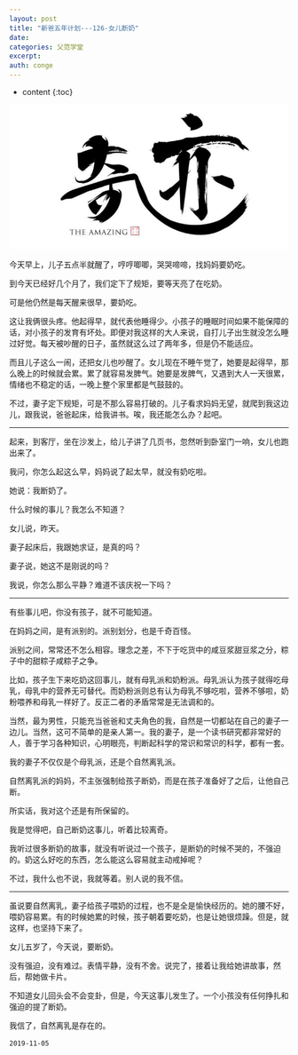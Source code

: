 ```yaml
---
layout: post
title: "新爸五年计划---126-女儿断奶"
date:
categories: 父范学堂
excerpt:
auth: conge
---
```

* content
{:toc}

![](/assets/images/父范学堂/118382-4b5929e7d9860f8f.png)

今天早上，儿子五点半就醒了，哼哼唧唧，哭哭啼啼，找妈妈要奶吃。

到今天已经好几个月了，我们定下了规矩，要等天亮了在吃奶。

可是他仍然是每天醒来很早，要奶吃。

这让我俩很头疼。他起得早，就代表他睡得少。小孩子的睡眠时间如果不能保障的话，对小孩子的发育有坏处。即便对我这样的大人来说，自打儿子出生就没怎么睡过好觉。每天被吵醒的日子，虽然就这么过了两年多，但是仍不能适应。

而且儿子这么一闹，还把女儿也吵醒了。女儿现在不睡午觉了，她要是起得早，那么晚上的时候就会累。累了就容易发脾气。她要是发脾气，又遇到大人一天很累，情绪也不稳定的话，一晚上整个家里都是气鼓鼓的。

不过，妻子定下规矩，可是不那么容易打破的。儿子看求妈妈无望，就爬到我这边儿，跟我说，爸爸起床，给我讲书。唉，我还能怎么办？起吧。

----

起来，到客厅，坐在沙发上，给儿子讲了几页书，忽然听到卧室门一响，女儿也跑出来了。

我问，你怎么起这么早，妈妈说了起太早，就没有奶吃啦。

她说：我断奶了。

什么时候的事儿？我怎么不知道？

女儿说，昨天。

妻子起床后，我跟她求证，是真的吗？

妻子说，她这不是刚说的吗？

我说，你怎么那么平静？难道不该庆祝一下吗？

---

有些事儿吧，你没有孩子，就不可能知道。

在妈妈之间，是有派别的。派别划分，也是千奇百怪。

派别之间，常常还不怎么相容。理念之差，不下于吃货中的咸豆浆甜豆浆之分，粽子中的甜粽子咸粽子之争。

比如，孩子生下来吃奶这回事儿，就有母乳派和奶粉派。母乳派认为孩子就得吃母乳，母乳中的营养无可替代。而奶粉派则总有认为母乳不够吃啦，营养不够啦，奶粉喂养和母乳一样好了。反正二者的矛盾常常是无法调和的。

当然，最为男性，只能充当爸爸和丈夫角色的我，自然是一切都站在自己的妻子一边儿。当然，这可不简单的是亲人第一。我的妻子，是一个读书研究都非常好的人，善于学习各种知识，心明眼亮，判断起科学的常识和常识的科学，都有一套。

我的妻子不仅仅是个母乳派，还是个自然离乳派。

自然离乳派的妈妈，不主张强制给孩子断奶，而是在孩子准备好了之后，让他自己断。

所实话，我对这个还是有所保留的。

我是觉得吧，自己断奶这事儿，听着比较离奇。

我听过很多断奶的故事，就没有听说过一个孩子，是断奶的时候不哭的，不强迫的。奶这么好吃的东西，怎么能这么容易就主动戒掉呢？

不过，我什么也不说，我就等着。别人说的我不信。

-----

虽说要自然离乳，妻子给孩子喂奶的过程，也不是全是愉快经历的。她的腰不好，喂奶容易累。有的时候她累的时候，孩子朝着要吃奶，也是让她很烦躁。但是，就这样，也坚持下来了。

女儿五岁了，今天说，要断奶。

没有强迫，没有难过。表情平静，没有不舍。说完了，接着让我给她讲故事，然后，帮她做卡片。

不知道女儿回头会不会变卦，但是，今天这事儿发生了。一个小孩没有任何挣扎和强迫的提了断奶。

我信了，自然离乳是存在的。


```
2019-11-05
```
